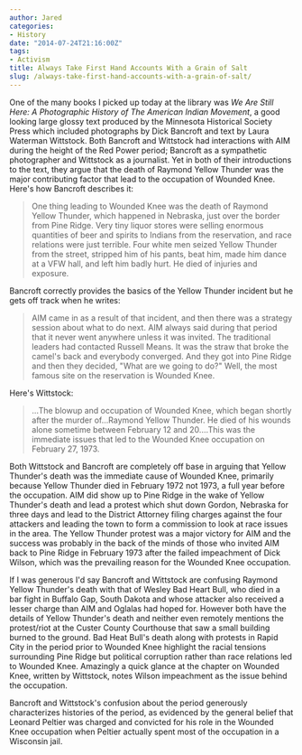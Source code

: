 ```yaml
---
author: Jared
categories:
- History
date: "2014-07-24T21:16:00Z"
tags:
- Activism
title: Always Take First Hand Accounts With a Grain of Salt
slug: /always-take-first-hand-accounts-with-a-grain-of-salt/
---
```


One of the many books I picked up today at the library was *We Are Still Here: A Photographic History of The American Indian Movement*, a good looking large glossy text produced by the Minnesota Historical Society Press which included photographs by Dick Bancroft and text by Laura Waterman Wittstock. Both Bancroft and Wittstock had interactions with AIM during the height of the Red Power period; Bancroft as a sympathetic photographer and Wittstock as a journalist. Yet in both of their introductions to the text, they argue that the death of Raymond Yellow Thunder was the major contributing factor that lead to the occupation of Wounded Knee. Here's how Bancroft describes it:

> One thing leading to Wounded Knee was the death of Raymond Yellow Thunder, which happened in Nebraska, just over the border from Pine Ridge. Very tiny liquor stores were selling enormous quantities of beer and spirits to Indians from the reservation, and race relations were just terrible. Four white men seized Yellow Thunder from the street, stripped him of his pants, beat him, made him dance at a VFW hall, and left him badly hurt. He died of injuries and exposure.

Bancroft correctly provides the basics of the Yellow Thunder incident but he gets off track when he writes:

> AIM came in as a result of that incident, and then there was a strategy session about what to do next. AIM always said during that period that it never went anywhere unless it was invited. The traditional leaders had contacted Russell Means. It was the straw that broke the camel's back and everybody converged. And they got into Pine Ridge and then they decided, "What are we going to do?" Well, the most famous site on the reservation is Wounded Knee.

Here's Wittstock:

> …The blowup and occupation of Wounded Knee, which began shortly after the murder of…Raymond Yellow Thunder. He died of his wounds alone sometime between February 12 and 20.…This was the immediate issues that led to the Wounded Knee occupation on February 27, 1973.

Both Wittstock and Bancroft are completely off base in arguing that Yellow Thunder's death was the immediate cause of Wounded Knee, primarily because Yellow Thunder died in February 1972 not 1973, a full year before the occupation. AIM did show up to Pine Ridge in the wake of Yellow Thunder's death and lead a protest which shut down Gordon, Nebraska for three days and lead to the District Attorney filing charges against the four attackers and leading the town to form a commission to look at race issues in the area. The Yellow Thunder protest was a major victory for AIM and the success was probably in the back of the minds of those who invited AIM back to Pine Ridge in February 1973 after the failed impeachment of Dick Wilson, which was the prevailing reason for the Wounded Knee occupation.

If I was generous I'd say Bancroft and Wittstock are confusing Raymond Yellow Thunder's death with that of Wesley Bad Heart Bull, who died in a bar fight in Buffalo Gap, South Dakota and whose attacker also received a lesser charge than AIM and Oglalas had hoped for. However both have the details of Yellow Thunder's death and neither even remotely mentions the protest/riot at the Custer County Courthouse that saw a small building burned to the ground. Bad Heat Bull's death along with protests in Rapid City in the period prior to Wounded Knee highlight the racial tensions surrounding Pine Ridge but political corruption rather than race relations led to Wounded Knee. Amazingly a quick glance at the chapter on Wounded Knee, written by Wittstock, notes Wilson impeachment as the issue behind the occupation.

Bancroft and Wittstock's confusion about the period generously characterizes histories of the period, as evidenced by the general belief that Leonard Peltier was charged and convicted for his role in the Wounded Knee occupation when Peltier actually spent most of the occupation in a Wisconsin jail.
